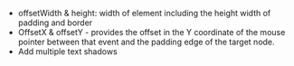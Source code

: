- offsetWidth & height: width of element including the height width of padding and border
- OffsetX & offsetY - provides the offset in the Y coordinate of the mouse pointer between that event and the padding edge of the target node.
- Add multiple text shadows

